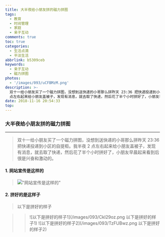 ```yaml
---
title: 大半夜给小朋友拼的磁力拼图
tags:
  - 教育
  - 时间管理
  - 家庭
  - 亲子互动
comments: true
toc: true
categories:
  - 生活点滴
  - 平淡生活
abbrlink: b5309ceb
keywords:
  - 亲子互动
  - 磁力拼图
photos:
  - '/images/093/uCFBMzM.png'
description: >-
  双十一给小朋友买了一个磁力拼图，没想到送快递的小哥那么拼昨天 23:36 把快递投递到小区的自提柜。我半夜 2
  点左右起来给小朋友盖被子，发现有消息，就去取了快递，然后花了半个小时拼好了，小朋友早晨起来看到后很是兴奋和激动的。
date: 2018-11-16 20:54:33
top:
---
```

<script type="text/javascript" src="/js/src/bai.js"></script>

### 大半夜给小朋友拼的磁力拼图

---

> 双十一给小朋友买了一个磁力拼图，没想到送快递的小哥那么拼昨天 23:36 把快递投递到小区的自提柜。我半夜 2 点左右起来给小朋友盖被子，发现有消息，就去取了快递，然后花了半个小时拼好了，小朋友早晨起来看到后很是兴奋和激动的。
>
>
#### 1. 网站宣传是这样的
> !["网站宣传是这样的"](/images/093/4WLOtiF.jpg "网站宣传是这样的")

#### 2. 拼好的是这样子

>  以下是拼好的样子

>> ![以下是拼好的样子1](/images/093/CkI29oz.png 以下是拼好的样子1)
>> ![以下是拼好的样子2](/images/093/TzFUBwz.png 以下是拼好的样子2)
